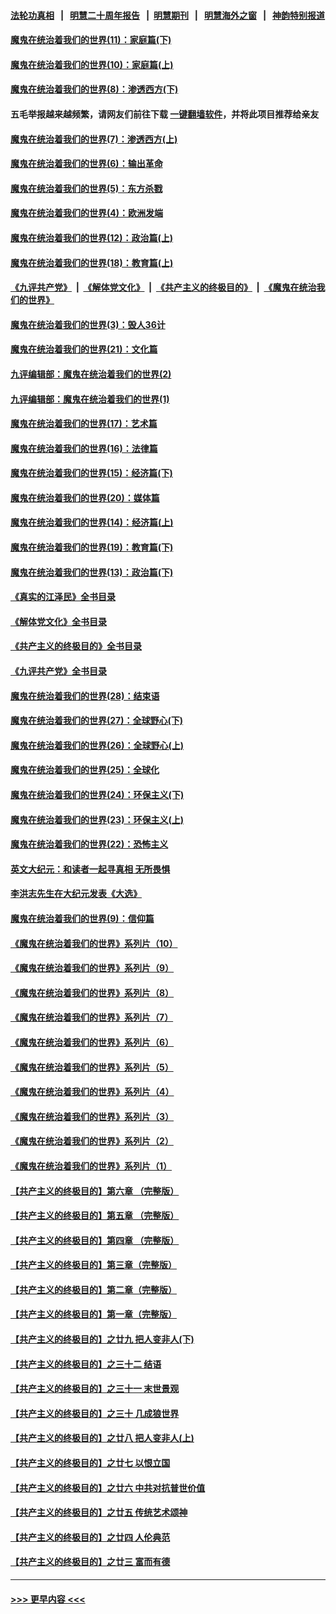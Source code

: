 #### [法轮功真相](https://github.com/gfw-breaker/truth/blob/master/README.md?t=0) &nbsp;&nbsp;|&nbsp;&nbsp; [明慧二十周年报告](https://github.com/gfw-breaker/mh-reports/blob/master/README.md?t=0) &nbsp;&nbsp;|&nbsp;&nbsp;[明慧期刊](https://github.com/gfw-breaker/mh-qikan) &nbsp;&nbsp;|&nbsp;&nbsp; [明慧海外之窗](https://github.com/gfw-breaker/mh-news/blob/master/README.md?t=0) &nbsp;&nbsp;|&nbsp;&nbsp; [神韵特别报道](https://github.com/gfw-breaker/mh-news/blob/master/shenyun.md?t=0)
#### [魔鬼在统治着我们的世界(11)：家庭篇(下)](../pages/nsc422/n10440961.md?t=01050943) 
#### [魔鬼在统治着我们的世界(10)：家庭篇(上)](../pages/nsc422/n10435448.md?t=01050943) 
#### [魔鬼在统治着我们的世界(8)：渗透西方(下)](../pages/nsc422/n10429603.md?t=01050943) 
#### 五毛举报越来越频繁，请网友们前往下载 [一键翻墙软件](https://github.com/gfw-breaker/ssr-accounts)，并将此项目推荐给亲友
#### [魔鬼在统治着我们的世界(7)：渗透西方(上)](../pages/nsc422/n10426013.md?t=01050943) 
#### [魔鬼在统治着我们的世界(6)：输出革命](../pages/nsc422/n10421536.md?t=01050943) 
#### [魔鬼在统治着我们的世界(5)：东方杀戮](../pages/nsc422/n10417707.md?t=01050943) 
#### [魔鬼在统治着我们的世界(4)：欧洲发端](../pages/nsc422/n10414890.md?t=01050943) 
#### [魔鬼在统治着我们的世界(12)：政治篇(上)](../pages/nsc422/n10444576.md?t=01050943) 
#### [魔鬼在统治着我们的世界(18)：教育篇(上)](../pages/nsc422/n10526970.md?t=01050943) 
#### [《九评共产党》](https://github.com/begood0513/9ping.md/blob/master/README.md) &nbsp;|&nbsp; [《解体党文化》](../../../../jtdwh.md/blob/master/README.md)  &nbsp;|&nbsp; [《共产主义的终极目的》](../../../../gczydzjmd.md/blob/master/README.md) &nbsp;|&nbsp; [《魔鬼在统治我们的世界》](../../../../mgztzwmdsj.md/blob/master/README.md) 
#### [魔鬼在统治着我们的世界(3)：毁人36计](../pages/nsc422/n10411583.md?t=01050943) 
#### [魔鬼在统治着我们的世界(21)：文化篇](../pages/nsc422/n10597706.md?t=01050943) 
#### [九评编辑部：魔鬼在统治着我们的世界(2)](../pages/nsc422/n10410036.md?t=01050943) 
#### [九评编辑部：魔鬼在统治着我们的世界(1)](../pages/nsc422/n10406825.md?t=01050943) 
#### [魔鬼在统治着我们的世界(17)：艺术篇](../pages/nsc422/n10499093.md?t=01050943) 
#### [魔鬼在统治着我们的世界(16)：法律篇](../pages/nsc422/n10485969.md?t=01050943) 
#### [魔鬼在统治着我们的世界(15)：经济篇(下)](../pages/nsc422/n10469975.md?t=01050943) 
#### [魔鬼在统治着我们的世界(20)：媒体篇](../pages/nsc422/n10586579.md?t=01050943) 
#### [魔鬼在统治着我们的世界(14)：经济篇(上)](../pages/nsc422/n10457370.md?t=01050943) 
#### [魔鬼在统治着我们的世界(19)：教育篇(下)](../pages/nsc422/n10564808.md?t=01050943) 
#### [魔鬼在统治着我们的世界(13)：政治篇(下)](../pages/nsc422/n10448270.md?t=01050943) 
#### [《真实的江泽民》全书目录](../pages/nsc422/n13721399.md?t=01050943) 
#### [《解体党文化》全书目录](../pages/nsc422/n13721157.md?t=01050943) 
#### [《共产主义的终极目的》全书目录](../pages/nsc422/n13721048.md?t=01050943) 
#### [《九评共产党》全书目录](../pages/nsc422/n13708085.md?t=01050943) 
#### [魔鬼在统治着我们的世界(28)：结束语](../pages/nsc422/n10936246.md?t=01050943) 
#### [魔鬼在统治着我们的世界(27)：全球野心(下)](../pages/nsc422/n10928319.md?t=01050943) 
#### [魔鬼在统治着我们的世界(26)：全球野心(上)](../pages/nsc422/n10900318.md?t=01050943) 
#### [魔鬼在统治着我们的世界(25)：全球化](../pages/nsc422/n10788205.md?t=01050943) 
#### [魔鬼在统治着我们的世界(24)：环保主义(下)](../pages/nsc422/n10695307.md?t=01050943) 
#### [魔鬼在统治着我们的世界(23)：环保主义(上)](../pages/nsc422/n10688613.md?t=01050943) 
#### [魔鬼在统治着我们的世界(22)：恐怖主义](../pages/nsc422/n10614727.md?t=01050943) 
#### [英文大纪元：和读者一起寻真相 无所畏惧](../pages/nsc422/n12542027.md?t=01050943) 
#### [李洪志先生在大纪元发表《大选》](../pages/nsc422/n12534746.md?t=01050943) 
#### [魔鬼在统治着我们的世界(9)：信仰篇](../pages/nsc422/n10432159.md?t=01050943) 
#### [《魔鬼在统治着我们的世界》系列片（10）](../pages/nsc422/n12292670.md?t=01050943) 
#### [《魔鬼在统治着我们的世界》系列片（9）](../pages/nsc422/n12290859.md?t=01050943) 
#### [《魔鬼在统治着我们的世界》系列片（8）](../pages/nsc422/n12287445.md?t=01050943) 
#### [《魔鬼在统治着我们的世界》系列片（7）](../pages/nsc422/n12283425.md?t=01050943) 
#### [《魔鬼在统治着我们的世界》系列片（6）](../pages/nsc422/n12282314.md?t=01050943) 
#### [《魔鬼在统治着我们的世界》系列片（5）](../pages/nsc422/n12281419.md?t=01050943) 
#### [《魔鬼在统治着我们的世界》系列片（4）](../pages/nsc422/n12274024.md?t=01050943) 
#### [《魔鬼在统治着我们的世界》系列片（3）](../pages/nsc422/n12271322.md?t=01050943) 
#### [《魔鬼在统治着我们的世界》系列片（2）](../pages/nsc422/n12269049.md?t=01050943) 
#### [《魔鬼在统治着我们的世界》系列片（1）](../pages/nsc422/n12267575.md?t=01050943) 
#### [【共产主义的终极目的】第六章 （完整版）](../pages/nsc422/n11428913.md?t=01050943) 
#### [【共产主义的终极目的】第五章 （完整版）](../pages/nsc422/n11428912.md?t=01050943) 
#### [【共产主义的终极目的】第四章 （完整版）](../pages/nsc422/n11428907.md?t=01050943) 
#### [【共产主义的终极目的】第三章（完整版）](../pages/nsc422/n11428848.md?t=01050943) 
#### [【共产主义的终极目的】第二章（完整版）](../pages/nsc422/n11428831.md?t=01050943) 
#### [【共产主义的终极目的】第一章（完整版）](../pages/nsc422/n11417651.md?t=01050943) 
#### [【共产主义的终极目的】之廿九 把人变非人(下)](../pages/nsc422/n11344140.md?t=01050943) 
#### [【共产主义的终极目的】之三十二 结语](../pages/nsc422/n11360535.md?t=01050943) 
#### [【共产主义的终极目的】之三十一 末世景观](../pages/nsc422/n11351129.md?t=01050943) 
#### [【共产主义的终极目的】之三十 几成狼世界](../pages/nsc422/n11348280.md?t=01050943) 
#### [【共产主义的终极目的】之廿八 把人变非人(上)](../pages/nsc422/n11340492.md?t=01050943) 
#### [【共产主义的终极目的】之廿七 以恨立国](../pages/nsc422/n11336944.md?t=01050943) 
#### [【共产主义的终极目的】之廿六 中共对抗普世价值](../pages/nsc422/n11324785.md?t=01050943) 
#### [【共产主义的终极目的】之廿五 传统艺术颂神](../pages/nsc422/n11296396.md?t=01050943) 
#### [【共产主义的终极目的】之廿四 人伦典范](../pages/nsc422/n11296397.md?t=01050943) 
#### [【共产主义的终极目的】之廿三 富而有德](../pages/nsc422/n11283598.md?t=01050943) 

----
#### [ >>> 更早内容 <<< ](../indexes/nsc422-earlier.md)

